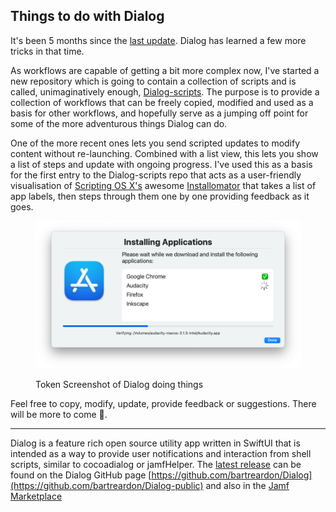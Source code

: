 ## Things to do with Dialog

It's been 5 months since the [last update](https://breardon.home.blog/2021/09/21/dialog-6-months-later/). Dialog has learned a few more tricks in that time.

As workflows are capable of getting a bit more complex now, I've started a new repository which is going to contain a collection of scripts and is called, unimaginatively enough, [Dialog-scripts](https://github.com/bartreardon/Dialog-scripts). The purpose is to provide a collection of workflows that can be freely copied, modified and used as a basis for other workflows, and hopefully serve as a jumping off point for some of the more adventurous things Dialog can do.

One of the more recent ones lets you send scripted updates to modify content without re-launching. Combined with a list view, this lets you show a list of steps and update with ongoing progress. I've used this as a basis for the first entry to the Dialog-scripts repo that acts as a user-friendly visualisation of [Scripting OS X's](https://scriptingosx.com) awesome [Installomator](https://github.com/Installomator/Installomator) that takes a list of app labels, then steps through them one by one providing feedback as it goes.

<figure>

![image](/images/152978464-1b602a68-da97-431a-8f79-1d899cb4fccb.png)

<figcaption>

Token Screenshot of Dialog doing things

</figcaption>

</figure>

Feel free to copy, modify, update, provide feedback or suggestions. There will be more to come 🙂.

* * *

Dialog is a feature rich open source utility app written in SwiftUI that is intended as a way to provide user notifications and interaction from shell scripts, similar to cocoadialog or jamfHelper. The [latest release](https://github.com/bartreardon/Dialog-public/releases) can be found on the Dialog GitHub page [https://github.com/bartreardon/Dialog](https://github.com/bartreardon/Dialog-public) and also in the [Jamf Marketplace](https://marketplace.jamf.com/details/dialog)
